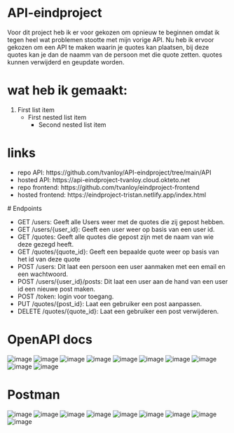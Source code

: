 # API-eindproject
Voor dit project heb ik er voor gekozen om opnieuw te beginnen omdat ik tegen heel wat problemen stootte met mijn vorige API. Nu heb ik ervoor gekozen om een API te maken waarin je quotes kan plaatsen, bij deze quotes kan je dan de naamm van de persoon met die quote zetten. quotes kunnen verwijderd en geupdate worden.
# wat heb ik gemaakt:
1. First list item
   - First nested list item
     - Second nested list item
# links
<ul> 
 <li>repo API: https://github.com/tvanloy/API-eindproject/tree/main/API</li>
  <li>hosted API: https://api-eindproject-tvanloy.cloud.okteto.net</li>
  <li>repo frontend: https://github.com/tvanloy/eindproject-frontend</li>
  <li>hosted frontend: https://eindproject-tristan.netlify.app/index.html</li>
</ul>
# Endpoints
<ul> 
   <li>GET /users: Geeft alle Users weer met de quotes die zij gepost hebben.</li>
   <li>GET /users/{user_id}: Geeft een user weer op basis van een user id.</li>
   <li>GET /quotes: Geeft alle quotes die gepost zijn met de naam van wie deze gezegd heeft.</li>
   <li>GET /quotes/{quote_id}: Geeft een bepaalde quote weer op basis van het id van deze quote </li>
   <li>POST /users: Dit laat een persoon een user aanmaken met een email en een wachtwoord.</li>
   <li>POST /users/{user_id}/posts: Dit laat een user aan de hand van een user id een nieuwe post maken.</li>
   <li>POST /token: login voor toegang.</li>
   <li>PUT /quotes/{post_id}: Laat een gebruiker een post aanpassen.</li>
   <li>DELETE /quotes/{quote_id}: Laat een gebruiker een post verwijderen.</li>
</ul>


# OpenAPI docs
![image](https://user-images.githubusercontent.com/91123059/211206414-5672db66-777f-4546-908a-e65f5ebdc02a.png)
![image](https://user-images.githubusercontent.com/91123059/211206458-0ed6dd85-b63b-4f78-b720-a3b184a65cd0.png)
![image](https://user-images.githubusercontent.com/91123059/211206474-08e0a656-f33e-4f54-a5ae-a7ea3fb81134.png)
![image](https://user-images.githubusercontent.com/91123059/211206490-bdfba969-ad77-4f01-a334-b62b4501fb9f.png)
![image](https://user-images.githubusercontent.com/91123059/211206514-77ca8e1a-f5c6-4d56-ad78-ef808f7cde75.png)
![image](https://user-images.githubusercontent.com/91123059/211206525-c9aeebcf-49a3-4769-9538-3ddf62d8cd75.png)
![image](https://user-images.githubusercontent.com/91123059/211206537-48804871-f50a-4a27-a083-bf932b11a8be.png)
![image](https://user-images.githubusercontent.com/91123059/211206546-0794e184-c4e0-49cc-b6ef-36024a3cea41.png)
![image](https://user-images.githubusercontent.com/91123059/211206559-673762f9-6229-41ba-af9d-dc462a020b48.png)
![image](https://user-images.githubusercontent.com/91123059/211206570-91c7d72f-0a53-465d-81d7-b6484ea5acd9.png)

# Postman
![image](https://user-images.githubusercontent.com/91123059/211215634-8bbb8152-e360-4d24-9cf0-3c834e45f543.png)
![image](https://user-images.githubusercontent.com/91123059/211216389-75f0354e-8037-4092-9eee-42c1c6a8fa81.png)
![image](https://user-images.githubusercontent.com/91123059/211216451-574694e8-03f0-4411-a51f-77e824513761.png)
![image](https://user-images.githubusercontent.com/91123059/211220740-210e99fc-6639-43b2-94ac-f149bed2a5b8.png)
![image](https://user-images.githubusercontent.com/91123059/211220805-70ac638e-cb48-40cb-9212-13065ec2c306.png)
![image](https://user-images.githubusercontent.com/91123059/211220826-a950fed9-4335-4ea3-a9ae-9d99eccb2a81.png)
![image](https://user-images.githubusercontent.com/91123059/211220852-444a2019-9526-450b-ae38-66ac0fb9c8fb.png)
![image](https://user-images.githubusercontent.com/91123059/211220935-d17b9197-1d3d-4a47-aa36-88ed94ffd935.png)
![image](https://user-images.githubusercontent.com/91123059/211220942-5dc9a910-1d0a-4291-840b-b71ed6e0cb34.png)



